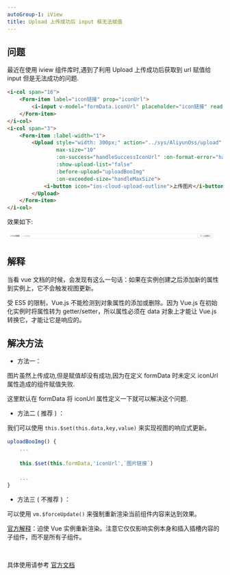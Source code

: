 ```yaml
---
autoGroup-1: iView
title: Upload 上传成功后 input 框无法赋值
---
```


## 问题

最近在使用 iview 组件库时,遇到了利用 Upload 上传成功后获取到 url 赋值给 input 但是无法成功的问题.

```html
<i-col span="16">
	<Form-item label="icon链接" prop="iconUrl">
		<i-input v-model="formData.iconUrl" placeholder="icon链接" readonly/>
	</Form-item>
</i-col>
<i-col span="3">
	<Form-item :label-width="1">
		<Upload style="width: 300px;" action="../sys/AliyunOss/upload" :format="['jpg','jpeg','png']"
				max-size="10"
				:on-success="handleSuccessIconUrl" :on-format-error="handleFormatError"
				:show-upload-list="false"
				:before-upload="uploadBooImg"
				:on-exceeded-size="handleMaxSize">
			<i-button icon="ios-cloud-upload-outline">上传图片</i-button>
		</Upload>
	</Form-item>
</i-col>
```

效果如下:

![](./images/iview-upload-value/iview-upload-value.png)

## 解释

当看 vue 文档的时候，会发现有这么一句话：如果在实例创建之后添加新的属性到实例上，它不会触发视图更新。

受 ES5 的限制，Vue.js 不能检测到对象属性的添加或删除。因为 Vue.js 在初始化实例时将属性转为 getter/setter，所以属性必须在 data 对象上才能让 Vue.js 转换它，才能让它是响应的。

## 解决方法

- 方法一：

图片虽然上传成功,但是赋值却没有成功,因为在定义 formData 时未定义 iconUrl 属性造成的组件赋值失败.

这里默认在 formData 将 iconUrl 属性定义一下就可以解决这个问题.

- 方法二 ( 推荐 ) ：

我们可以使用 `this.$set(this.data,key,value)` 来实现视图的响应式更新。

```js
uploadBooImg() {
	...

	this.$set(this.formData,'iconUrl',`图片链接`)

	...
}
```

- 方法三 ( 不推荐 ) ：

可以使用 `vm.$forceUpdate()` 来强制重新渲染当前组件内容来达到效果。

[官方解释](https://cn.vuejs.org/v2/api/#vm-forceUpdate)：迫使 Vue 实例重新渲染。注意它仅仅影响实例本身和插入插槽内容的子组件，而不是所有子组件。

<br />

具体使用请参考 [官方文档](https://cn.vuejs.org/v2/api/#Vue-set)